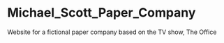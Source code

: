 # Michael_Scott_Paper_Company
Website for a fictional paper company based on the TV show, The Office
